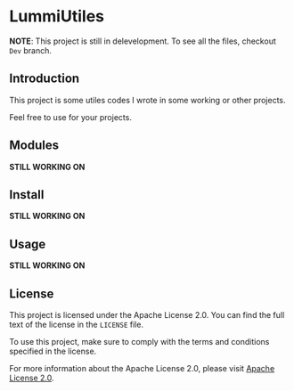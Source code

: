 
# LummiUtiles

**NOTE**: This project is still in delevelopment. To see all the files, checkout `Dev` branch.

## Introduction

This project is some utiles codes I wrote in some working or other projects.

Feel free to use for your projects.

## Modules

**STILL WORKING ON**

## Install

**STILL WORKING ON**

## Usage

**STILL WORKING ON**

## License

This project is licensed under the Apache License 2.0. You can find the full text of the license in the `LICENSE` file.

To use this project, make sure to comply with the terms and conditions specified in the license.

For more information about the Apache License 2.0, please visit [Apache License 2.0](https://www.apache.org/licenses/LICENSE-2.0).
